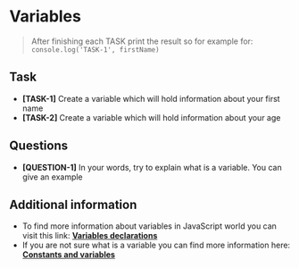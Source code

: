 # Variables

> After finishing each TASK print the result so for example for: `console.log('TASK-1', firstName)`

## Task

- **[TASK-1]** Create a variable which will hold information about your first name
- **[TASK-2]** Create a variable which will hold information about your age

## Questions

- **[QUESTION-1]** In your words, try to explain what is a variable. You can give an example

## Additional information

- To find more information about variables in JavaScript world you can visit this link: **[Variables declarations](https://developer.mozilla.org/en-US/docs/Web/JavaScript/Guide/Grammar_and_types#declarations)**
- If you are not sure what is a variable you can find more information here: **[Constants and variables](https://www.bbc.co.uk/bitesize/guides/zc6s4wx/revision/5)**
